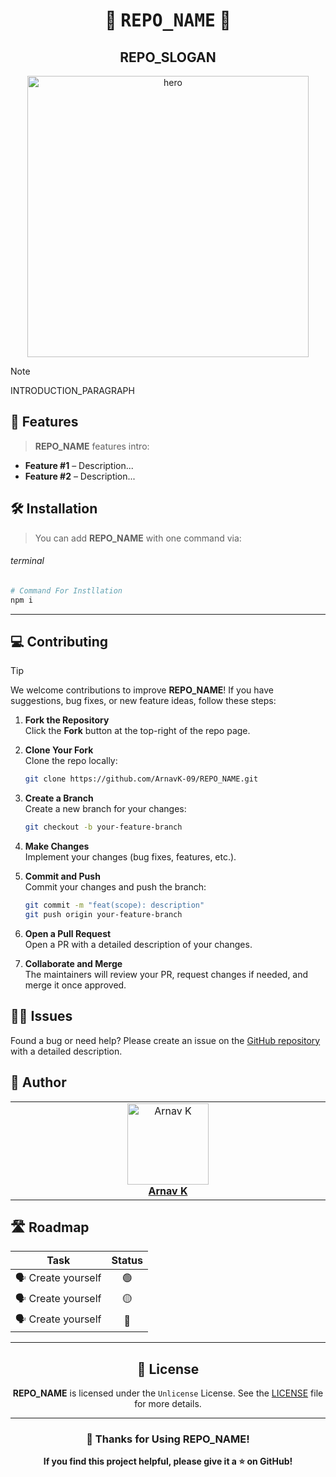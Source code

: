 <h1 align="center">📝 <kbd>REPO_NAME</kbd> 📝</h1>
<h2 align="center">REPO_SLOGAN</h2>

<p align="center">
    <img alt="hero" width="450" src="https://emoji-route.deno.dev/svg/📝" />
</p>

> [!NOTE]
> 
> INTRODUCTION_PARAGRAPH

## 🌟 Features

> **REPO_NAME** features intro:

- **Feature #1** – Description...
- **Feature #2** – Description...

## 🛠 Installation

> You can add **REPO_NAME** with one command via:

###### terminal

```bash
# Command For Instllation
npm i
```

---

## 💻 Contributing

> [!TIP]  
> We welcome contributions to improve **REPO_NAME**! If you have suggestions, bug fixes, or new feature ideas, follow these steps:

1. **Fork the Repository**  
   Click the **Fork** button at the top-right of the repo page.

2. **Clone Your Fork**  
   Clone the repo locally:

   ```bash
   git clone https://github.com/ArnavK-09/REPO_NAME.git
   ```

3. **Create a Branch**  
   Create a new branch for your changes:

   ```bash
   git checkout -b your-feature-branch
   ```

4. **Make Changes**  
   Implement your changes (bug fixes, features, etc.).

5. **Commit and Push**  
   Commit your changes and push the branch:

   ```bash
   git commit -m "feat(scope): description"
   git push origin your-feature-branch
   ```

6. **Open a Pull Request**  
   Open a PR with a detailed description of your changes.

7. **Collaborate and Merge**  
   The maintainers will review your PR, request changes if needed, and merge it once approved.

## 🙋‍♂️ Issues

Found a bug or need help? Please create an issue on the [GitHub repository](https://github.com/ArnavK-09/REPO_NAME/issues) with a detailed description.

## 👤 Author

<table>
  <tbody>
    <tr>
        <td align="center" valign="top" width="14.28%"><a href="https://github.com/ArnavK-09"><img src="https://github.com/ArnavK-09.png?s=100" width="130px;" alt="Arnav K"/></a><br /><a href="https://github.com/ArnavK-09"<h4><b>Arnav K</b></h3></a></td>
    </tr>
  </tbody>
</table>


## 🛣️ Roadmap

|Task | Status |
| :---: | :---: |
|🗣️ Create yourself | 🟢  | 
|🗣️ Create yourself | 🟡 | 
|🗣️ Create yourself | 🔴  | 


---

<h2 align="center">📄 License</h2>

<p align="center">
<strong>REPO_NAME</strong> is licensed under the <code>Unlicense</code> License. See the <a href="https://github.com/ArnavK-09/REPO_NAME/blob/main/LICENSE">LICENSE</a> file for more details.
</p>

---

<h3 align="center">💖 Thanks for Using REPO_NAME!</h3>

<p align="center">
    <strong>If you find this project helpful, please give it a ⭐ on GitHub!</strong>
</p>
